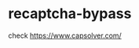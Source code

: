 # recaptcha-bypass
check https://www.capsolver.com/ 



















                                                                                                                                                              